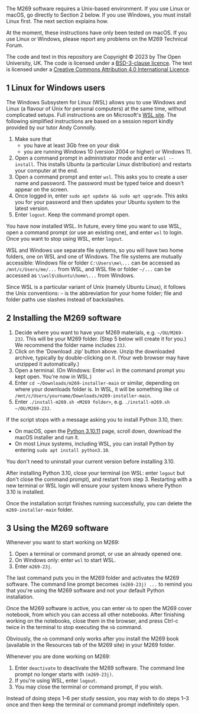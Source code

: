 The M269 software requires a Unix-based environment.
If you use Linux or macOS, go directly to Section 2 below.
If you use Windows, you must install Linux first. The next section explains how.

At the moment, these instructions have only been tested on macOS.
If you use Linux or Windows, please report any problems on the M269 Technical Forum.

The code and text in this repository are
Copyright © 2023 by The Open University, UK.
The code is licensed under a [BSD-3-clause licence](LICENCE.MD).
The text is licensed under a
[Creative Commons Attribution 4.0 International Licence](http://creativecommons.org/licenses/by/4.0).

## 1 Linux for Windows users
The Windows Subsystem for Linux (WSL) allows you to
use Windows and Linux (a flavour of Unix for personal computers)
at the same time, without complicated setups.
Full instructions are on Microsoft's
[WSL site](https://learn.microsoft.com/en-us/windows/wsl/install).
The following simplified instructions are based on a session report
kindly provided by our tutor Andy Connolly.

1. Make sure that
   - you have at least 3Gb free on your disk
   - you are running Windows 10 (version 2004 or higher) or Windows 11.
2. Open a command prompt in administrator mode and enter `wsl --install`.
   This installs Ubuntu (a particular Linux distribution) and
   restarts your computer at the end.
3. Open a command prompt and enter `wsl`.
   This asks you to create a user name and password.
   The password must be typed twice and doesn't appear on the screen.
4. Once logged in, enter `sudo apt update && sudo apt upgrade`. This asks you
   for your password and then updates your Ubuntu system to the latest version.
5. Enter `logout`. Keep the command prompt open.

You have now installed WSL. In future, every time you want to use WSL,
open a command prompt (or use an existing one), and enter `wsl` to login.
Once you want to stop using WSL, enter `logout`.

WSL and Windows use separate file systems, so you will have two home folders,
one on WSL and one of Windows. The file systems are mutually accessible:
Windows file or folder `C:\Users\me\...` can be accessed as
`/mnt/c/Users/me/...` from WSL, and
WSL file or folder `~/...` can be accessed as `\\wsl$\Ubuntu\home\...` from Windows.

Since WSL is a particular variant of Unix (namely Ubuntu Linux),
it follows the Unix conventions: `~` is the abbreviation for your home folder;
file and folder paths use slashes instead of backslashes.

## 2 Installing the M269 software

1. Decide where you want to have your M269 materials, e.g. `~/OU/M269-23J`.
   This will be your M269 folder. (Step 5 below will create it for you.)
   We recommend the folder name includes `23J`.
2. Click on the 'Download .zip' button above.
   Unzip the downloaded archive, typically by double-clicking on it.
   (Your web browser may have unzipped it automatically.)
3. Open a terminal.
   (On Windows: Enter `wsl` in the command prompt you kept open. You're now in WSL.)
4. Enter `cd ~/Downloads/m269-installer-main` or similar,
   depending on where your downloads folder is. In WSL, it will be something like
   `cd /mnt/c/Users/yourname/Downloads/m269-installer-main`.
5. Enter `./install-m269.sh <M269 folder>`, e.g. `./install-m269.sh ~/OU/M269-23J`.

If the script stops with a message asking you to install Python 3.10, then:

- On macOS, open the
  [Python 3.10.11](https://www.python.org/downloads/release/python-31011/) page,
  scroll down, download the macOS installer and run it.
- On most Linux systems, including WSL, you can install Python by entering
  `sudo apt install python3.10`.

You don't need to uninstall your current version before installing 3.10.

After installing Python 3.10, close your terminal
(on WSL: enter `logout` but don't close the command prompt),
and restart from step 3.
Restarting with a new terminal or WSL login will ensure your system
knows where Python 3.10 is installed.

Once the installation script finishes running successfully,
you can delete the `m269-installer-main` folder.

## 3 Using the M269 software

Whenever you want to start working on M269:

1. Open a terminal or command prompt, or use an already opened one.
2. On Windows only: enter `wsl` to start WSL.
3. Enter `m269-23j`.

The last command puts you in the M269 folder and activates the M269 software.
The command line prompt becomes `(m269-23j) ...` to remind you that
you're using the M269 software and not your default Python installation.

Once the M269 software is active, you can enter `nb` to open
the M269 cover notebook, from which you can access all other notebooks.
After finishing working on the notebooks, close them in the browser,
and press Ctrl-c twice in the terminal to stop executing the `nb` command.

Obviously, the `nb` command only works after you install the M269 book
(available in the Resources tab of the M269 site) in your M269 folder.

Whenever you are done working on M269:

1. Enter `deactivate` to deactivate the M269 software.
   The command line prompt no longer starts with `(m269-23j)`.
2. If you're using WSL, enter `logout`.
3. You may close the terminal or command prompt, if you wish.

Instead of doing steps 1–6 per study session, you may wish to do steps 1–3 once
and then keep the terminal or command prompt indefinitely open.